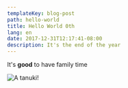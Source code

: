 ```yaml
---
templateKey: blog-post
path: hello-world
title: Hello World 0th
lang: en
date: 2017-12-31T12:17:41-08:00
description: It's the end of the year
---
```

It's **good** to have family time



![A tanuki!](/img/307fa4f7f37831684fe3e3ee33ab97d3.png)
